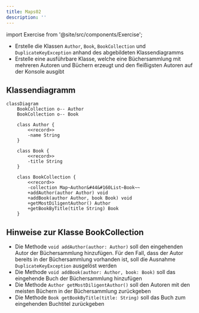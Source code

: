 ```yaml
---
title: Maps02
description: ''
---
```


import Exercise from '@site/src/components/Exercise';

- Erstelle die Klassen `Author`, `Book`, `BookCollection` und `DuplicateKeyException` anhand des abgebildeten Klassendiagramms
- Erstelle eine ausführbare Klasse, welche eine Büchersammlung mit mehreren Autoren und Büchern erzeugt und den fleißigsten Autoren auf der Konsole ausgibt

## Klassendiagramm
```mermaid
classDiagram
    BookCollection o-- Author
    BookCollection o-- Book

    class Author {
        <<record>>
        -name String
    }

    class Book {
        <<record>>
        -title String
    }

    class BookCollection {
        <<record>>
        -collection Map~Author&#44&#160List~Book~~
        +addAuthor(author Author) void
        +addBook(author Author, book Book) void
        +getMostDiligentAuthor() Author
        +getBookByTitle(title String) Book
    }
```

## Hinweise zur Klasse BookCollection
- Die Methode `void addAuthor(author: Author)` soll den eingehenden Autor der Büchersammlung hinzufügen. Für den Fall, dass der Autor bereits in der Büchersammlung
vorhanden ist, soll die Ausnahme `DuplicateKeyException` ausgelöst werden
- Die Methode `void addBook(author: Author, book: Book)` soll das eingehende Buch der Büchersammlung hinzufügen
- Die Methode `Author getMostDiligentAuthor()` soll den Autoren mit den meisten Büchern in der Büchersammlung zurückgeben
- Die Methode `Book getBookByTitle(title: String)` soll das Buch zum eingehenden Buchtitel zurückgeben

<Exercise pullRequest="66" branchSuffix="maps/02" />
